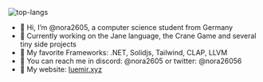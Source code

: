 ![top-langs](https://github-readme-stats.vercel.app/api/top-langs?username=nora2605&hide=CSS,smalltalk,HTML,Shell,Batchfile&langs_count=10&layout=donut-vertical&size_weight=0.25&count_weight=0.8&theme=radical)

- 👋 Hi, I’m @nora2605, a computer science student from Germany
- 🩵 Currently working on the Jane language, the Crane Game and several tiny side projects
- 🩷 My favorite Frameworks: .NET, Solidjs, Tailwind, CLAP, LLVM
- 🩵 You can reach me in discord: @nora2605 or twitter: @nora26056
- 🩷 My website: [luemir.xyz](https://luemir.xyz/)
